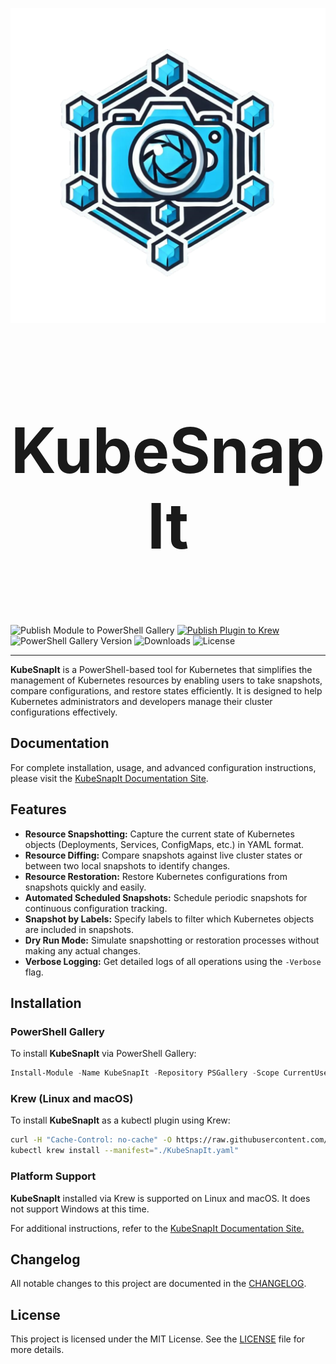 
<p align="center">
  <img src="./images/KubeSnapIt.png" />
</p>
<h1 align="center" style="font-size: 100px;">
  <b>KubeSnapIt</b>
</h1>

</br>

![Publish Module to PowerShell Gallery](https://github.com/KubeDeckio/KubeSnapIt/actions/workflows/publish-psgal.yml/badge.svg)
[![Publish Plugin to Krew](https://github.com/KubeDeckio/KubeSnapIt/actions/workflows/publish-krewplugin.yaml/badge.svg)](https://github.com/KubeDeckio/KubeSnapIt/actions/workflows/publish-krewplugin.yaml)
![PowerShell Gallery Version](https://img.shields.io/powershellgallery/v/KubeSnapIt.svg)
![Downloads](https://img.shields.io/powershellgallery/dt/KubeSnapIt.svg)
![License](https://img.shields.io/github/license/PixelRobots/KubeSnapIt.svg)

---

**KubeSnapIt** is a PowerShell-based tool for Kubernetes that simplifies the management of Kubernetes resources by enabling users to take snapshots, compare configurations, and restore states efficiently. It is designed to help Kubernetes administrators and developers manage their cluster configurations effectively.

## Documentation

For complete installation, usage, and advanced configuration instructions, please visit the [KubeSnapIt Documentation Site](https://kubesnapit.io).

## Features

- **Resource Snapshotting:** Capture the current state of Kubernetes objects (Deployments, Services, ConfigMaps, etc.) in YAML format.
- **Resource Diffing:** Compare snapshots against live cluster states or between two local snapshots to identify changes.
- **Resource Restoration:** Restore Kubernetes configurations from snapshots quickly and easily.
- **Automated Scheduled Snapshots:** Schedule periodic snapshots for continuous configuration tracking.
- **Snapshot by Labels:** Specify labels to filter which Kubernetes objects are included in snapshots.
- **Dry Run Mode:** Simulate snapshotting or restoration processes without making any actual changes.
- **Verbose Logging:** Get detailed logs of all operations using the `-Verbose` flag.

## Installation

### PowerShell Gallery

To install **KubeSnapIt** via PowerShell Gallery:

```powershell
Install-Module -Name KubeSnapIt -Repository PSGallery -Scope CurrentUser
```

### Krew (Linux and macOS)

To install **KubeSnapIt** as a kubectl plugin using Krew:

```bash
curl -H "Cache-Control: no-cache" -O https://raw.githubusercontent.com/PixelRobots/KubeSnapIt/main/KubeSnapIt.yaml
kubectl krew install --manifest="./KubeSnapIt.yaml"
```

### Platform Support

**KubeSnapIt** installed via Krew is supported on Linux and macOS. It does not support Windows at this time.

For additional instructions, refer to the [KubeSnapIt Documentation Site.](https://docs.kubesnapit.io)

## Changelog

All notable changes to this project are documented in the [CHANGELOG](./CHANGELOG.md).

## License

This project is licensed under the MIT License. See the [LICENSE](./LICENSE) file for more details.
